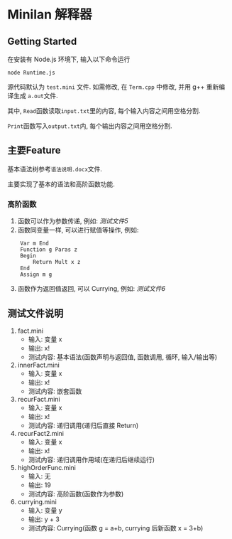 # Minilan 解释器

## Getting Started

在安装有 Node.js 环境下, 输入以下命令运行
```shell
node Runtime.js
```

源代码默认为 `test.mini` 文件. 如需修改, 在 `Term.cpp` 中修改, 并用 g++ 重新编译生成 `a.out`文件.

其中, `Read`函数读取`input.txt`里的内容, 每个输入内容之间用空格分割. 

`Print`函数写入`output.txt`内, 每个输出内容之间用空格分割.

## 主要Feature

基本语法树参考`语法说明.docx`文件.

主要实现了基本的语法和高阶函数功能.

### 高阶函数

1. 函数可以作为参数传递, 例如: *测试文件5*
2. 函数同变量一样, 可以进行赋值等操作, 例如:
```
    Var m End
    Function g Paras z
    Begin
        Return Mult x z
    End
    Assign m g 
```
3. 函数作为返回值返回, 可以 Currying, 例如: *测试文件6*

## 测试文件说明

1. fact.mini
    *  输入: 变量 x
    *  输出: x!
    *  测试内容: 基本语法(函数声明与返回值, 函数调用, 循环, 输入/输出等)
2. innerFact.mini
    *  输入: 变量 x
    *  输出: x!
    *  测试内容: 嵌套函数
3. recurFact.mini
    *  输入: 变量 x
    *  输出: x!
    *  测试内容: 递归调用(递归后直接 Return)
4. recurFact2.mini
    *  输入: 变量 x
    *  输出: x!
    *  测试内容: 递归调用作用域(在递归后继续运行)
5. highOrderFunc.mini
    *  输入: 无
    *  输出: 19
    *  测试内容: 高阶函数(函数作为参数)
6. currying.mini
    *  输入: 变量 y
    *  输出: y + 3
    *  测试内容: Currying(函数 g = a+b, currying 后新函数 x = 3+b)